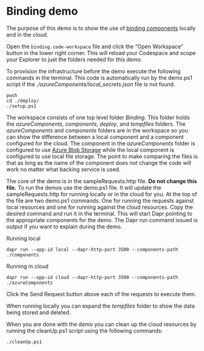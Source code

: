 # Binding demo

The purpose of this demo is to show the use of [binding components](https://docs.dapr.io/developing-applications/building-blocks/bindings/) locally and in the cloud. 

Open the `binding.code-workspace` file and click the “Open Workspace” button in the lower right corner. This will reload your Codespace and scope your Explorer to just the folders needed for this demo. 

To provision the infrastructure before the demo execute the following commands in the terminal. This code is automatically run by the demo.ps1 script if the *./azureComponents/local_secrets.json* file is not found. 

```
pwsh
cd ./deploy/
./setup.ps1
``` 

The workspace consists of one top level folder _Binding_. This folder holds the _azureComponents_, _components_, _deploy_, and _tempfiles_ folders. The _azureComponents_ and _components_ folders are in the workspace so you can show the difference between a local component and a component configured for the cloud. The component in the _azureComponents_ folder is configured to use [Azure Blob Storage](https://docs.dapr.io/reference/components-reference/supported-bindings/blobstorage/) while the local component is configured to use local file storage. The point to make comparing the files is that as long as the name of the component does not change the code will work no matter what backing service is used. 

The core of the demo is in the sampleRequests.http file. **Do not change this file.** To run the demos use the demo.ps1 file. It will update the sampleRequests.http for running locally or in the cloud for you. At the top of the file are two demo.ps1 commands. One for running the requests against local resources and one for running against the cloud resources. Copy the desired command and run it in the terminal. This will start Dapr pointing to the appropriate components for the demo. The Dapr run command issued is output if you want to explain during the demo.

Running local
```
dapr run --app-id local --dapr-http-port 3500 --components-path ./components
```

Running in cloud
```
dapr run --app-id cloud --dapr-http-port 3500 --components-path ./azureComponents
```

Click the Send Request button above each of the requests to execute them. 

When running locally you can expand the _tempfiles_ folder to show the data being stored and deleted.

When you are done with the demo you can clean up the cloud resources by running the cleanUp.ps1 script using the following commands: 

```
./cleanUp.ps1
```
